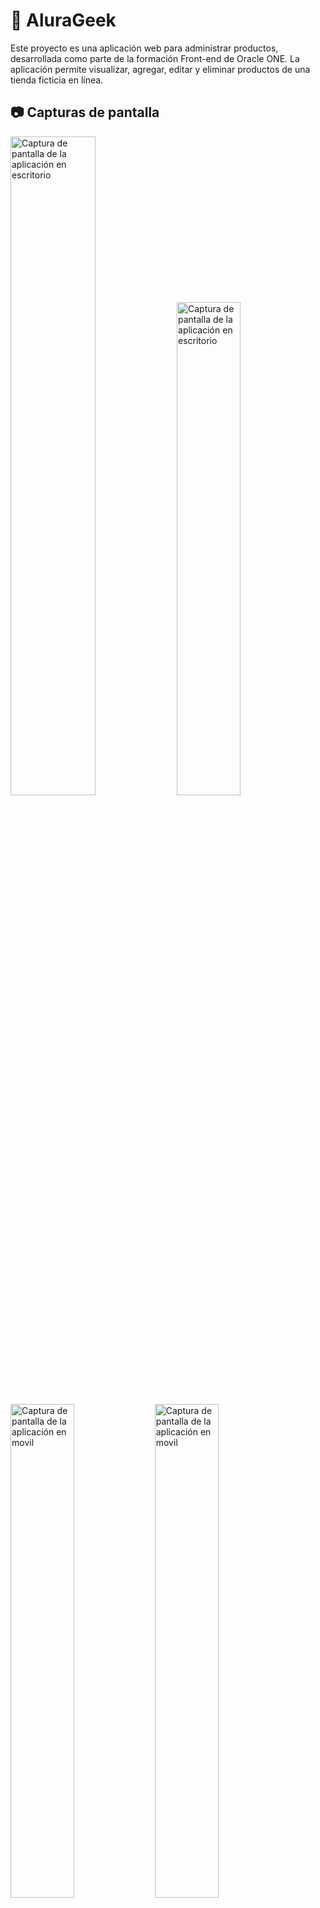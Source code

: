 # 👾 AluraGeek
Este proyecto es una aplicación web para administrar productos, desarrollada como parte de la formación Front-end de Oracle ONE. La aplicación permite visualizar, agregar, editar y eliminar productos de una tienda ficticia en línea.


## :camera: Capturas de pantalla
   <img src="https://github.com/user-attachments/assets/6d9b8afa-6a37-4e4a-addc-3343b054102a" alt="Captura de pantalla de la aplicación en escritorio" style="width: 52%; " />
   <img src="https://github.com/user-attachments/assets/e451209d-c2a2-4b1e-93f7-890f7d5eae93" alt="Captura de pantalla de la aplicación en escritorio" style="width: 45%; " />
   <img src="https://github.com/user-attachments/assets/0a92f38b-18b6-417c-914b-297eef975a76" alt="Captura de pantalla de la aplicación en movil" style="width: 45%;" />
   <img src="https://github.com/user-attachments/assets/b194fc5a-1902-40b3-871f-8ae3fa006710" alt="Captura de pantalla de la aplicación en movil" style="width: 45%;" />
   
## :rocket: Demo
Puedes ver una versión en vivo de la aplicación en este <a href="https://alura-geek-sandy.vercel.app/" target="_blank">enlace</a>.

## :computer: Tecnologías utilizadas
* **HTML**: Estructura de la aplicación
* **CSS**: Estilos visuales
* **JavaScript**: Lógica y manejo de la interfaz
* **json-server** (desplegado en Vercel): Simulación de una API REST para gestionar productos
* **Vercel**: Despliegue de la aplicación

## :clipboard: Características
- 🛒 Visualización de productos disponibles
- ✏️ Gestión de productos (agregar, editar y eliminar)
- 🎨 Interfaz simple y amigable
- 🌐 Uso de una API JSON desplegada en Vercel para almacenar y gestionar los productos
- ⚠️ Mensajes amigables de error
- 📱 Aplicación responsiva, adaptándose a diferentes tamaños de pantalla

## :wrench: Instalación y ejecución local
Si deseas clonar y ejecutar el proyecto localmente, sigue estos pasos:

1. Clona el repositorio:
   ```git clone https://github.com/AbigailSalazar/AluraGeek.git```

1. Navega al directorio del proyecto: ```cd AluraGeek```

3. Usa la extensión Live Server para correr el proyecto. Si no la tienes instalada, puedes agregarla en VS Code siguiendo estos pasos:

   - Ve a la pestaña de Extensiones en Visual Studio Code.
   - Busca "Live Server" e instálala.
   - Haz clic derecho sobre index.html y selecciona Open with Live Server para ver la aplicación en tu navegador.
